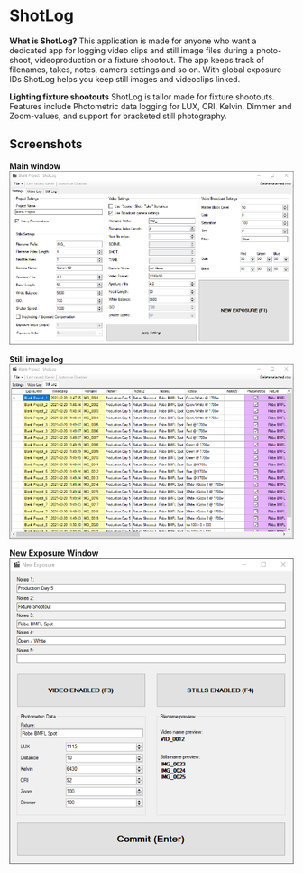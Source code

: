 # ShotLog
**What is ShotLog?**
This application is made for anyone who want a dedicated app for logging video clips and still image files during a photo-shoot, videoproduction or a fixture shootout.
The app keeps track of filenames, takes, notes, camera settings and so on.
With global exposure IDs ShotLog helps you keep still images and videoclips linked.

**Lighting fixture shootouts**
ShotLog is tailor made for fixture shootouts. Features include Photometric data logging for LUX, CRI, Kelvin, Dimmer and Zoom-values, and support for bracketed still photography.

## Screenshots
**Main window**<br>
![Main window](screenshots/shotlog_screenshot_mainwindow.png)

**Still image log**<br>
![Still image log](screenshots/shotlog_screenshot_stilllog.png)

**New Exposure Window**<br>
![Transmitter](screenshots/shotlog_screenshot_newexposure.png)
